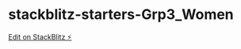 # stackblitz-starters-Grp3_Women

[Edit on StackBlitz ⚡️](https://stackblitz.com/edit/stackblitz-starters-dpwhzb)